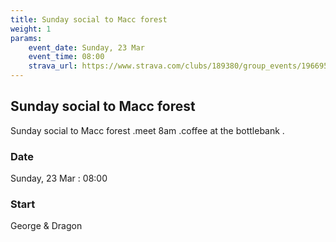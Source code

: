 ```yaml
---
title: Sunday social to Macc forest
weight: 1
params:
    event_date: Sunday, 23 Mar
    event_time: 08:00
    strava_url: https://www.strava.com/clubs/189380/group_events/1966958
---
```


## Sunday social to Macc forest 

Sunday social to Macc forest .meet 8am .coffee at the bottlebank .

### Date

Sunday, 23 Mar : 08:00

### Start

George &amp; Dragon


